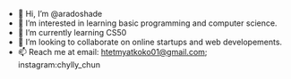 - 👋 Hi, I’m @aradoshade
- 👀 I’m interested in learning basic programming and computer science.
- 🌱 I’m currently learning CS50
- 💞️ I’m looking to collaborate on online startups and web developements.
- 📫 Reach me at email: htetmyatkoko01@gmail.com; instagram:chylly_chun

<!---
aradoshade/aradoshade is a ✨ special ✨ repository because its `README.md` (this file) appears on your GitHub profile.
You can click the Preview link to take a look at your changes.
--->
